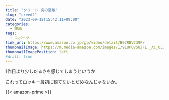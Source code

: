 ```yaml
---
title: "クリード 炎の宿敵"
slug: "creed2"
date: "2023-09-18T15:42:11+09:00"
categories:
  - 映画
tags:
  - スポーツ
link_url: https://www.amazon.co.jp/gp/video/detail/B07RBV239P/
thumbnailImage: https://m.media-amazon.com/images/I/91UPOv58JFL._AC_UL320_.jpg
thumbnailImagePosition: left
#draft: true
---
```

1作目より少しだるさを感じてしまうというか
<!--more-->
これってロッキー最初に観てないとだめなんじゃないか。

{{< amazon-prime >}}
